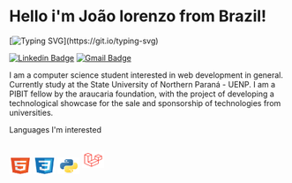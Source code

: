 # Hello i'm João lorenzo from Brazil!

[![Typing SVG](https://readme-typing-svg.herokuapp.com?font=Roboto&size=38&color=EF5A8C&vCenter=true&width=800&lines=Ol%C3%A1%2C+eu+sou+João+Lorenzo!;Seja+bem+vindo+ao+meu+portf%C3%B3lio!)](https://git.io/typing-svg)

[![Linkedin Badge](https://img.shields.io/badge/LinkedIn-0077B5?style=for-the-badge&logo=linkedin&logoColor=white&link=https://www.linkedin.com/in/jo%C3%A3o-lorenzo-malutta-haidar-8000291a7/)](https://www.linkedin.com/in/jo%C3%A3o-lorenzo-malutta-haidar-8000291a7/)
[![Gmail Badge](https://img.shields.io/badge/Gmail-D14836?style=for-the-badge&logo=gmail&logoColor=white&link=mailto:malutta.dev@gmail.com)](mailto:malutta.dev@gmail.com)

I am a computer science student interested in web development in general. Currently study at the State University of Northern Paraná - UENP.  I am a PIBIT fellow by the araucaria foundation, with the project of developing a technological showcase for the sale and sponsorship of technologies from universities.


Languages I'm interested

<div style="display: inline_block"><br>
  <img align="center" alt="lorenzo-HTML" height="30" width="40" src="https://raw.githubusercontent.com/devicons/devicon/master/icons/html5/html5-original.svg">
  <img align="center" alt="lorenzo-CSS" height="30" width="40" src="https://raw.githubusercontent.com/devicons/devicon/master/icons/css3/css3-original.svg">
  <img align="center" alt="lorenzo-Python" height="30" width="40" src="https://raw.githubusercontent.com/devicons/devicon/master/icons/python/python-original.svg">
  <img  aling="center" alt="lorenzo-Laravel" height="30" width="40" src="https://raw.githubusercontent.com/github/explore/56a826d05cf762b2b50ecbe7d492a839b04f3fbf/topics/laravel/laravel.png">
</div><br>
<!--
**lorenzoMalutta/lorenzoMalutta** is a ✨ _special_ ✨ repository because its `README.md` (this file) appears on your GitHub profile.

Here are some ideas to get you started:

- 🔭 I’m currently working on ...
- 🌱 I’m currently learning ...
- 👯 I’m looking to collaborate on ...
- 🤔 I’m looking for help with ...
- 💬 Ask me about ...
- 📫 How to reach me: ...
- 😄 Pronouns: ...
- ⚡ Fun fact: ...
-->
